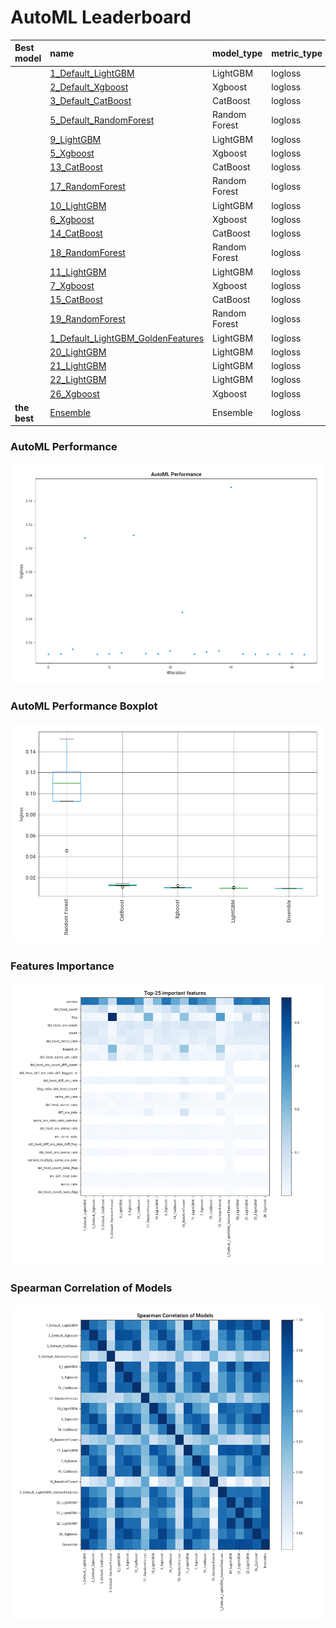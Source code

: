 # AutoML Leaderboard

| Best model   | name                                                                             | model_type    | metric_type   |   metric_value |   train_time |   single_prediction_time |
|:-------------|:---------------------------------------------------------------------------------|:--------------|:--------------|---------------:|-------------:|-------------------------:|
|              | [1_Default_LightGBM](1_Default_LightGBM/README.md)                               | LightGBM      | logloss       |     0.0101937  |       222.28 |                   0.0334 |
|              | [2_Default_Xgboost](2_Default_Xgboost/README.md)                                 | Xgboost       | logloss       |     0.0104997  |       113.98 |                   0.0325 |
|              | [3_Default_CatBoost](3_Default_CatBoost/README.md)                               | CatBoost      | logloss       |     0.0146058  |        55.43 |                   0.0379 |
|              | [5_Default_RandomForest](5_Default_RandomForest/README.md)                       | Random Forest | logloss       |     0.108644   |        71.5  |                   0.1009 |
|              | [9_LightGBM](9_LightGBM/README.md)                                               | LightGBM      | logloss       |     0.010247   |       580.79 |                   0.0357 |
|              | [5_Xgboost](5_Xgboost/README.md)                                                 | Xgboost       | logloss       |     0.0107297  |       157.45 |                   0.0351 |
|              | [13_CatBoost](13_CatBoost/README.md)                                             | CatBoost      | logloss       |     0.011266   |       127.02 |                   0.0422 |
|              | [17_RandomForest](17_RandomForest/README.md)                                     | Random Forest | logloss       |     0.110989   |        49.06 |                   0.0819 |
|              | [10_LightGBM](10_LightGBM/README.md)                                             | LightGBM      | logloss       |     0.0107163  |       107.49 |                   0.0332 |
|              | [6_Xgboost](6_Xgboost/README.md)                                                 | Xgboost       | logloss       |     0.0103619  |       108.64 |                   0.0357 |
|              | [14_CatBoost](14_CatBoost/README.md)                                             | CatBoost      | logloss       |     0.0132567  |        54.17 |                   0.0378 |
|              | [18_RandomForest](18_RandomForest/README.md)                                     | Random Forest | logloss       |     0.045813   |        82.83 |                   0.0991 |
|              | [11_LightGBM](11_LightGBM/README.md)                                             | LightGBM      | logloss       |     0.0102048  |       224.7  |                   0.0386 |
|              | [7_Xgboost](7_Xgboost/README.md)                                                 | Xgboost       | logloss       |     0.0124527  |       263.96 |                   0.0391 |
|              | [15_CatBoost](15_CatBoost/README.md)                                             | CatBoost      | logloss       |     0.0131537  |        55.99 |                   0.0386 |
|              | [19_RandomForest](19_RandomForest/README.md)                                     | Random Forest | logloss       |     0.151761   |        64.42 |                   0.116  |
|              | [1_Default_LightGBM_GoldenFeatures](1_Default_LightGBM_GoldenFeatures/README.md) | LightGBM      | logloss       |     0.0104605  |       260.43 |                   0.0573 |
|              | [20_LightGBM](20_LightGBM/README.md)                                             | LightGBM      | logloss       |     0.010249   |       317.35 |                   0.0339 |
|              | [21_LightGBM](21_LightGBM/README.md)                                             | LightGBM      | logloss       |     0.0102397  |       208.2  |                   0.0328 |
|              | [22_LightGBM](22_LightGBM/README.md)                                             | LightGBM      | logloss       |     0.0102418  |       310.32 |                   0.0331 |
|              | [26_Xgboost](26_Xgboost/README.md)                                               | Xgboost       | logloss       |     0.0104339  |       111.67 |                   0.0336 |
| **the best** | [Ensemble](Ensemble/README.md)                                                   | Ensemble      | logloss       |     0.00984768 |        27.56 |                   0.2849 |

### AutoML Performance
![AutoML Performance](ldb_performance.png)

### AutoML Performance Boxplot
![AutoML Performance Boxplot](ldb_performance_boxplot.png)

### Features Importance
![features importance across models](features_heatmap.png)



### Spearman Correlation of Models
![models spearman correlation](correlation_heatmap.png)

